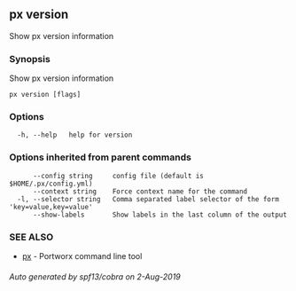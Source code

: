 ## px version

Show px version information

### Synopsis

Show px version information

```
px version [flags]
```

### Options

```
  -h, --help   help for version
```

### Options inherited from parent commands

```
      --config string     config file (default is $HOME/.px/config.yml)
      --context string    Force context name for the command
  -l, --selector string   Comma separated label selector of the form 'key=value,key=value'
      --show-labels       Show labels in the last column of the output
```

### SEE ALSO

* [px](px.md)	 - Portworx command line tool

###### Auto generated by spf13/cobra on 2-Aug-2019
